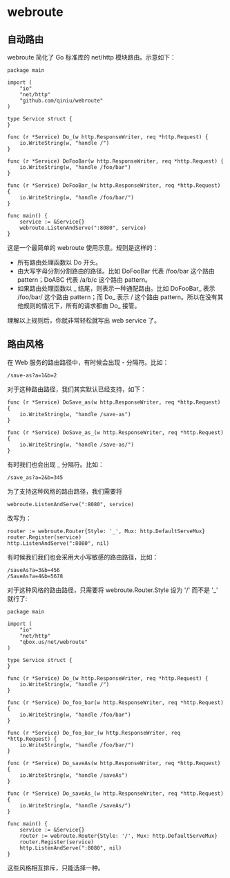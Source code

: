 webroute
=======================


自动路由
--------

webroute 简化了 Go 标准库的 net/http 模块路由。示意如下：

	package main

	import (
		"io"
		"net/http"
		"github.com/qiniu/webroute"
	)

	type Service struct {
	}

	func (r *Service) Do_(w http.ResponseWriter, req *http.Request) {
		io.WriteString(w, "handle /")
	}

	func (r *Service) DoFooBar(w http.ResponseWriter, req *http.Request) {
		io.WriteString(w, "handle /foo/bar")
	}

	func (r *Service) DoFooBar_(w http.ResponseWriter, req *http.Request) {
		io.WriteString(w, "handle /foo/bar/")
	}

	func main() {
		service := &Service{}
		webroute.ListenAndServe(":8080", service)
	}

这是一个最简单的 webroute 使用示意。规则是这样的：

* 所有路由处理函数以 Do 开头。
* 由大写字母分割分割路由的路径。比如 DoFooBar 代表 /foo/bar 这个路由 pattern；DoABC 代表 /a/b/c 这个路由 pattern。
* 如果路由处理函数以 _ 结尾，则表示一种通配路由。比如 DoFooBar_ 表示 /foo/bar/ 这个路由 pattern；而 Do_ 表示 / 这个路由 pattern。所以在没有其他规则的情况下，所有的请求都由 Do_ 接管。

理解以上规则后，你就非常轻松就写出 web service 了。


路由风格
--------

在 Web 服务的路由路径中，有时候会出现 - 分隔符。比如：

	/save-as?a=1&b=2

对于这种路由路径，我们其实默认已经支持，如下：

	func (r *Service) DoSave_as(w http.ResponseWriter, req *http.Request) {
		io.WriteString(w, "handle /save-as")
	}

	func (r *Service) DoSave_as_(w http.ResponseWriter, req *http.Request) {
		io.WriteString(w, "handle /save-as/")
	}

有时我们也会出现 _ 分隔符。比如：

	/save_as?a=2&b=345

为了支持这种风格的路由路径，我们需要将

	webroute.ListenAndServe(":8080", service)

改写为：

	router := webroute.Router{Style: '_', Mux: http.DefaultServeMux}
	router.Register(service)
	http.ListenAndServe(":8080", nil)

有时候我们我们也会采用大小写敏感的路由路径，比如：

	/saveAs?a=3&b=456
	/SaveAs?a=4&b=5678

对于这种风格的路由路径，只需要将 webroute.Router.Style 设为 '/' 而不是 '_' 就行了:

	package main

	import (
		"io"
		"net/http"
		"qbox.us/net/webroute"
	)

	type Service struct {
	}

	func (r *Service) Do_(w http.ResponseWriter, req *http.Request) {
		io.WriteString(w, "handle /")
	}

	func (r *Service) Do_foo_bar(w http.ResponseWriter, req *http.Request) {
		io.WriteString(w, "handle /foo/bar")
	}

	func (r *Service) Do_foo_bar_(w http.ResponseWriter, req *http.Request) {
		io.WriteString(w, "handle /foo/bar/")
	}

	func (r *Service) Do_saveAs(w http.ResponseWriter, req *http.Request) {
		io.WriteString(w, "handle /saveAs")
	}

	func (r *Service) Do_saveAs_(w http.ResponseWriter, req *http.Request) {
		io.WriteString(w, "handle /saveAs/")
	}

	func main() {
		service := &Service{}
		router := webroute.Router{Style: '/', Mux: http.DefaultServeMux}
		router.Register(service)
		http.ListenAndServe(":8080", nil)
	}

这些风格相互排斥，只能选择一种。
